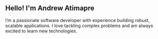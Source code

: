 
<h2>Hello! I'm Andrew Atimapre</h2>
<p> I’m a passionate software developer with experience building robust, scalable applications. I love tackling complex problems and am always excited to learn new technologies.
</p>
